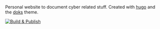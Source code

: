 Personal website to document cyber related stuff. Created with [hugo](https://github.com/gohugoio/hugo) and the [doks](https://github.com/h-enk/doks) theme. 

[![Build & Publish](https://github.com/Che4ter/cyberfoo/actions/workflows/publish.yml/badge.svg)](https://github.com/Che4ter/cyberfoo/actions/workflows/publish.yml)
